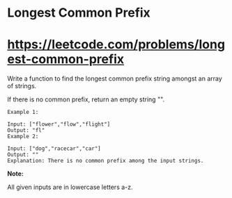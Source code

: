 # Longest Common Prefix
# https://leetcode.com/problems/longest-common-prefix

Write a function to find the longest common prefix string amongst an array of strings.

If there is no common prefix, return an empty string "".
```
Example 1:

Input: ["flower","flow","flight"]
Output: "fl"
Example 2:

Input: ["dog","racecar","car"]
Output: ""
Explanation: There is no common prefix among the input strings.
```
**Note:**

All given inputs are in lowercase letters a-z.
